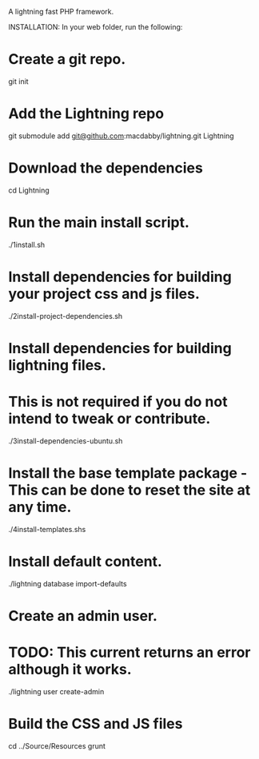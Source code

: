 A lightning fast PHP framework.

INSTALLATION:
In your web folder, run the following:

# Create a git repo.
git init

# Add the Lightning repo
git submodule add git@github.com:macdabby/lightning.git Lightning

# Download the dependencies
cd Lightning

# Run the main install script.
./1install.sh

# Install dependencies for building your project css and js files.
./2install-project-dependencies.sh

# Install dependencies for building lightning files.
# This is not required if you do not intend to tweak or contribute.
./3install-dependencies-ubuntu.sh

# Install the base template package - This can be done to reset the site at any time.
./4install-templates.shs

# Install default content.
./lightning database import-defaults

# Create an admin user.
# TODO: This current returns an error although it works.
./lightning user create-admin

# Build the CSS and JS files
cd ../Source/Resources
grunt
